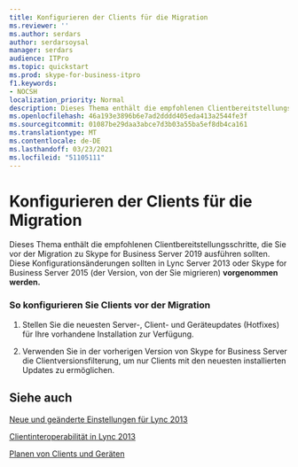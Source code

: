 ```yaml
---
title: Konfigurieren der Clients für die Migration
ms.reviewer: ''
ms.author: serdars
author: serdarsoysal
manager: serdars
audience: ITPro
ms.topic: quickstart
ms.prod: skype-for-business-itpro
f1.keywords:
- NOCSH
localization_priority: Normal
description: Dieses Thema enthält die empfohlenen Clientbereitstellungsschritte, die Sie vor der Migration zu Skype for Business Server 2019 ausführen sollten. Diese Konfigurationsänderungen sollten in Lync Server 2013 oder Skype for Business Server 2015 vorgenommen werden.
ms.openlocfilehash: 46a193e3896b6e7ad2dddd405eda413a2544fe3f
ms.sourcegitcommit: 01087be29daa3abce7d3b03a55ba5ef8db4ca161
ms.translationtype: MT
ms.contentlocale: de-DE
ms.lasthandoff: 03/23/2021
ms.locfileid: "51105111"
---
```

# <a name="configure-clients-for-migration"></a>Konfigurieren der Clients für die Migration

Dieses Thema enthält die empfohlenen Clientbereitstellungsschritte, die Sie vor der Migration zu Skype for Business Server 2019 ausführen sollten. Diese Konfigurationsänderungen sollten in Lync Server 2013 oder Skype for Business Server 2015 (der Version, von der Sie migrieren) **vorgenommen werden.**
  
### <a name="to-configure-clients-before-migration"></a>So konfigurieren Sie Clients vor der Migration

1. Stellen Sie die neuesten Server-, Client- und Geräteupdates (Hotfixes) für Ihre vorhandene Installation zur Verfügung.
    
2. Verwenden Sie in der vorherigen Version von Skype for Business Server die Clientversionsfilterung, um nur Clients mit den neuesten installierten Updates zu ermöglichen.
    
## <a name="see-also"></a>Siehe auch

[Neue und geänderte Einstellungen für Lync 2013](/previous-versions/office/lync-server-2013/lync-server-2013-new-and-changed-settings-for-lync-2013) 
 
[Clientinteroperabilität in Lync 2013](/previous-versions/office/lync-server-2013/lync-server-2013-client-interoperability-in-lync-2013)
 <!-- The above links point to un-rebranded 2013 content we will need to discuss rebrand or bring forward -->

 [Planen von Clients und Geräten](../../SfbServer/plan-your-deployment/clients-and-devices/clients-and-devices.md)